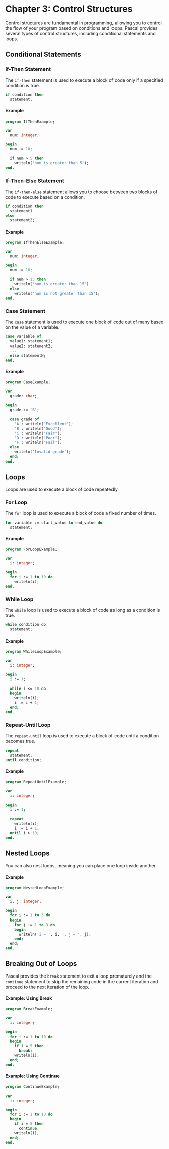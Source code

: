 # Chapter 3: Control Structures

Control structures are fundamental in programming, allowing you to control the flow of your program based on conditions and loops. Pascal provides several types of control structures, including conditional statements and loops.

## Conditional Statements

### If-Then Statement

The `if-then` statement is used to execute a block of code only if a specified condition is true.

```pascal
if condition then
  statement;
```

#### Example

```pascal
program IfThenExample;

var
  num: integer;

begin
  num := 10;
  
  if num > 5 then
    writeln('num is greater than 5');
end.
```

### If-Then-Else Statement

The `if-then-else` statement allows you to choose between two blocks of code to execute based on a condition.

```pascal
if condition then
  statement1
else
  statement2;
```

#### Example

```pascal
program IfThenElseExample;

var
  num: integer;

begin
  num := 10;
  
  if num > 15 then
    writeln('num is greater than 15')
  else
    writeln('num is not greater than 15');
end.
```

### Case Statement

The `case` statement is used to execute one block of code out of many based on the value of a variable.

```pascal
case variable of
  value1: statement1;
  value2: statement2;
  ...
  else statementN;
end;
```

#### Example

```pascal
program CaseExample;

var
  grade: char;

begin
  grade := 'B';
  
  case grade of
    'A': writeln('Excellent');
    'B': writeln('Good');
    'C': writeln('Fair');
    'D': writeln('Poor');
    'F': writeln('Fail');
  else
    writeln('Invalid grade');
  end;
end.
```

## Loops

Loops are used to execute a block of code repeatedly.

### For Loop

The `for` loop is used to execute a block of code a fixed number of times.

```pascal
for variable := start_value to end_value do
  statement;
```

#### Example

```pascal
program ForLoopExample;

var
  i: integer;

begin
  for i := 1 to 10 do
    writeln(i);
end.
```

### While Loop

The `while` loop is used to execute a block of code as long as a condition is true.

```pascal
while condition do
  statement;
```

#### Example

```pascal
program WhileLoopExample;

var
  i: integer;

begin
  i := 1;
  
  while i <= 10 do
  begin
    writeln(i);
    i := i + 1;
  end;
end.
```

### Repeat-Until Loop

The `repeat-until` loop is used to execute a block of code until a condition becomes true.

```pascal
repeat
  statement;
until condition;
```

#### Example

```pascal
program RepeatUntilExample;

var
  i: integer;

begin
  i := 1;
  
  repeat
    writeln(i);
    i := i + 1;
  until i > 10;
end.
```

## Nested Loops

You can also nest loops, meaning you can place one loop inside another.

#### Example

```pascal
program NestedLoopExample;

var
  i, j: integer;

begin
  for i := 1 to 3 do
  begin
    for j := 1 to 3 do
    begin
      writeln('i = ', i, ', j = ', j);
    end;
  end;
end.
```

## Breaking Out of Loops

Pascal provides the `break` statement to exit a loop prematurely and the `continue` statement to skip the remaining code in the current iteration and proceed to the next iteration of the loop.

#### Example: Using Break

```pascal
program BreakExample;

var
  i: integer;

begin
  for i := 1 to 10 do
  begin
    if i = 5 then
      break;
    writeln(i);
  end;
end.
```

#### Example: Using Continue

```pascal
program ContinueExample;

var
  i: integer;

begin
  for i := 1 to 10 do
  begin
    if i = 5 then
      continue;
    writeln(i);
  end;
end.
```
